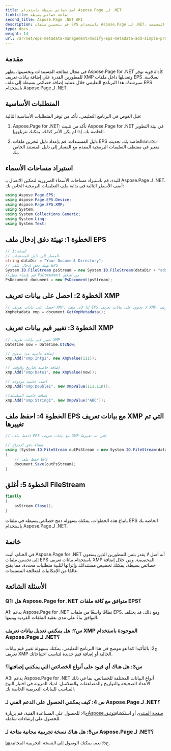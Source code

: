 ```yaml
---
title: أضف خصائص بسيطة باستخدام Aspose.Page لـ .NET
linktitle: إضافة خصائص بسيطة
second_title: Aspose.Page .NET API
description: قم بتحسين ملفات EPS باستخدام Aspose.Page لـ .NET. أضف خصائص بسيطة بسهولة لبيانات تعريف المستند المخصصة.
type: docs
weight: 14
url: /ar/net/eps-metadata-management/modify-eps-metadata-add-simple-properties/
---
```

## مقدمة

في مجال معالجة المستندات وتحسينها، يظهر Aspose.Page for .NET كأداة قوية توفر للمطورين القدرة على إضافة بيانات تعريف XMP وتعديلها داخل ملفات EPS بسلاسة. سيرشدك هذا البرنامج التعليمي خلال عملية إضافة خصائص بسيطة إلى ملف EPS باستخدام Aspose.Page لـ .NET.

## المتطلبات الأساسية

قبل الغوص في البرنامج التعليمي، تأكد من توفر المتطلبات الأساسية التالية:

1.  Aspose.Page for .NET: تأكد من تثبيت Aspose.Page for .NET في بيئة التطوير الخاصة بك. إذا لم يكن الأمر كذلك، يمكنك تنزيله[هنا](https://releases.aspose.com/page/net/).

2.  دليل المستندات: قم بإعداد دليل لتخزين ملفات EPS الخاصة بك. تحديث`dataDir` متغير في مقتطف التعليمات البرمجية المقدم مع المسار إلى دليل المستند الخاص بك.

## استيراد مساحات الأسماء

للبدء، قم باستيراد مساحات الأسماء الضرورية لتمكين الاتصال بـ Aspose.Page لـ .NET. أضف الأسطر التالية في بداية ملف التعليمات البرمجية الخاص بك:

```csharp
using Aspose.Page.EPS;
using Aspose.Page.EPS.Device;
using Aspose.Page.EPS.XMP;
using System;
using System.Collections.Generic;
using System.Linq;
using System.Text;
```

## الخطوة 1: تهيئة دفق إدخال ملف EPS

```csharp
// البداية:1
// المسار إلى دليل المستندات.
string dataDir = "Your Document Directory";
// تهيئة دفق إدخال ملف EPS
System.IO.FileStream psStream = new System.IO.FileStream(dataDir + "add_simple_props_input.eps", System.IO.FileMode.Open, System.IO.FileAccess.Read);
//قم بإنشاء مثيل PsDocument من الدفق
PsDocument document = new PsDocument(psStream);
```

## الخطوة 2: احصل على بيانات تعريف XMP

```csharp
// احصل على بيانات تعريف XMP. إذا كان ملف EPS لا يحتوي على بيانات تعريف XMP، فسنحصل على ملف جديد مملوء بالقيم من تعليقات بيانات تعريف PS (%%Creator، %%CreateDate، %%Title، وما إلى ذلك)
XmpMetadata xmp = document.GetXmpMetadata();
```

## الخطوة 3: تغيير قيم بيانات تعريف XMP

```csharp
// تغيير قيم بيانات تعريف XMP
DateTime now = DateTime.UtcNow;

// إضافة خاصية عدد صحيح
xmp.Add("xmp:Intg1", new XmpValue(111));

// إضافة خاصية التاريخ والوقت
xmp.Add("xmp:Date1", new XmpValue(now));

// أضف خاصية مزدوجة
xmp.Add("xmp:Double1", new XmpValue(111.11D));

//إضافة خاصية السلسلة
xmp.Add("xmp:String1", new XmpValue("ABC"));
```

## الخطوة 4: احفظ ملف EPS مع بيانات تعريف XMP التي تم تغييرها

```csharp
// احفظ ملف EPS مع بيانات تعريف XMP التي تم تغييرها

// إنشاء دفق الإخراج
using (System.IO.FileStream outPsStream = new System.IO.FileStream(dataDir + "add_simple_props_output.eps", System.IO.FileMode.Create, System.IO.FileAccess.Write))
{
    // حفظ ملف EPS
    document.Save(outPsStream);
}
```

## الخطوة 5: أغلق FileStream

```csharp
finally
{
    psStream.Close();
}
```

باتباع هذه الخطوات، يمكنك بسهولة دمج خصائص بسيطة في ملفات EPS الخاصة بك باستخدام Aspose.Page لـ .NET.

## خاتمة

في الختام، أثبت Aspose.Page for .NET أنه أصل لا يقدر بثمن للمطورين الذين يسعون إلى تحسين ملفات EPS باستخدام بيانات تعريف XMP المخصصة. ومن خلال إضافة خصائص بسيطة، يمكنك تخصيص مستنداتك وإثرائها لتلبية متطلبات محددة، مما يفتح عالمًا من الإمكانيات لمعالجة المستندات.

## الأسئلة الشائعة

### Q1: هل Aspose.Page for .NET متوافق مع كافة ملفات EPS؟

A1: يدعم Aspose.Page for .NET نطاقًا واسعًا من ملفات EPS. ومع ذلك، قد يختلف التوافق بناءً على مدى تعقيد الملفات الفردية وبنيتها.

### س٢: هل يمكنني تعديل بيانات تعريف XMP الموجودة باستخدام Aspose.Page لـ .NET؟

ج2: بالتأكيد! كما هو موضح في هذا البرنامج التعليمي، يمكنك بسهولة تغيير قيم بيانات تعريف XMP الحالية أو إضافة قيم جديدة لتناسب احتياجاتك.

### س3: هل هناك أي قيود على أنواع الخصائص التي يمكنني إضافتها؟

A3: يدعم Aspose.Page for .NET أنواع البيانات المختلفة للخصائص، بما في ذلك الأعداد الصحيحة والتواريخ والمضاعفات والسلاسل. لديك المرونة في اختيار النوع المناسب للبيانات التعريفية الخاصة بك.

### س 4: كيف يمكنني الحصول على الدعم الفني لـ Aspose.Page لـ .NET؟

 ج4: للحصول على المساعدة الفنية، قم بزيارة[Aspose.صفحة المنتدى](https://forum.aspose.com/c/page/39) أو استكشاف[توثيق](https://reference.aspose.com/page/net/) للحصول على إرشادات شاملة.

### س5: هل هناك نسخة تجريبية مجانية متاحة لـ Aspose.Page لـ .NET؟

 ج5: نعم، يمكنك الوصول إلى النسخة التجريبية المجانية[هنا](https://releases.aspose.com/).